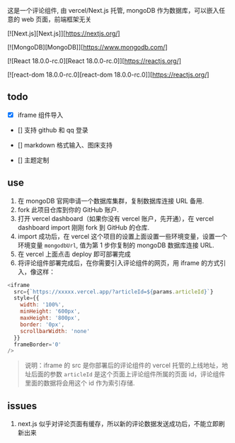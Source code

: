 这是一个评论组件, 由 vercel/Next.js 托管, mongoDB 作为数据库，可以嵌入任意的 web 页面，前端框架无关

[![Next.js][Next.js]][https://nextjs.org/]

[![MongoDB][MongoDB]][https://www.mongodb.com/]

[![React 18.0.0-rc.0][React 18.0.0-rc.0]][https://reactjs.org/]

[![react-dom 18.0.0-rc.0][react-dom 18.0.0-rc.0]][https://reactjs.org/]


## todo

- [x] iframe 组件导入

- [] 支持 github 和 qq 登录

- [] markdown 格式输入、图床支持

- [] 主题定制

## use

1. 在 mongoDB 官网申请一个数据库集群，复制数据库连接 URL 备用.
2. fork 此项目仓库到你的 GitHub 账户.
3. 打开 vercel dashboard（如果你没有 vercel 账户，先开通），在 vercel dashboard import 刚刚 fork 到 GitHub 的仓库.
4. import 成功后，在 vercel 这个项目的设置上面设置一些环境变量，设置一个环境变量 `mongodbUrl`, 值为第 1 步你复制的 mongoDB 数据库连接 URL.
5. 在 vercel 上面点击 deploy 即可部署完成
6. 将评论组件部署完成后，在你需要引入评论组件的网页，用 iframe 的方式引入，像这样：

```js
<iframe
  src={`https://xxxxx.vercel.app/?articleId=${params.articleId}`}
  style={{
    width: '100%',
    minHeight: '600px',
    maxHeight: '800px',
    border: '0px',
    scrollbarWidth: 'none'
  }}
  frameBorder='0'
/>
```
>说明：iframe 的 src 是你部署后的评论组件的 vercel 托管的上线地址，地址后面的参数 `articleId` 是这个页面上评论组件所属的页面 id，评论组件里面的数据将会用这个 id 作为索引存储.

## issues

1. next.js 似乎对评论页面有缓存，所以新的评论数据发送成功后，不能立即刷新出来
